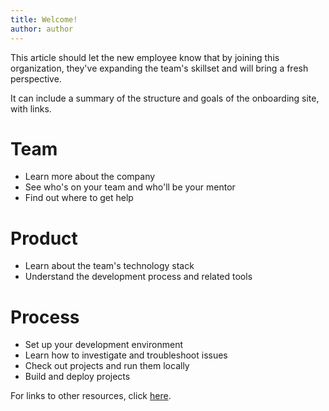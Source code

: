 ```yaml
---
title: Welcome!
author: author
---
```


This article should let the new employee know that by joining this organization, they've expanding the team's skillset and will bring a fresh perspective.

It can include a summary of the structure and goals of the onboarding site, with links.

# Team
* Learn more about the company
* See who's on your team and who'll be your mentor
* Find out where to get help

# Product
* Learn about the team's technology stack
* Understand the development process and related tools

# Process
* Set up your development environment
* Learn how to investigate and troubleshoot issues
* Check out projects and run them locally
* Build and deploy projects

For links to other resources, click [here]({{sitebase.url}}/reference/#other-resources).
